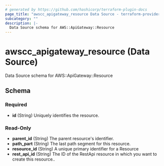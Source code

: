 ```yaml
---
# generated by https://github.com/hashicorp/terraform-plugin-docs
page_title: "awscc_apigateway_resource Data Source - terraform-provider-awscc"
subcategory: ""
description: |-
  Data Source schema for AWS::ApiGateway::Resource
---
```


# awscc_apigateway_resource (Data Source)

Data Source schema for AWS::ApiGateway::Resource



<!-- schema generated by tfplugindocs -->
## Schema

### Required

- **id** (String) Uniquely identifies the resource.

### Read-Only

- **parent_id** (String) The parent resource's identifier.
- **path_part** (String) The last path segment for this resource.
- **resource_id** (String) A unique primary identifier for a Resource
- **rest_api_id** (String) The ID of the RestApi resource in which you want to create this resource..


